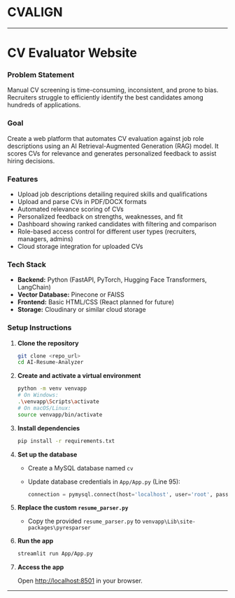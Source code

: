 # CVALIGN
---

# CV Evaluator Website

### Problem Statement

Manual CV screening is time-consuming, inconsistent, and prone to bias. Recruiters struggle to efficiently identify the best candidates among hundreds of applications.

### Goal

Create a web platform that automates CV evaluation against job role descriptions using an AI Retrieval-Augmented Generation (RAG) model. It scores CVs for relevance and generates personalized feedback to assist hiring decisions.

### Features

* Upload job descriptions detailing required skills and qualifications
* Upload and parse CVs in PDF/DOCX formats
* Automated relevance scoring of CVs
* Personalized feedback on strengths, weaknesses, and fit
* Dashboard showing ranked candidates with filtering and comparison
* Role-based access control for different user types (recruiters, managers, admins)
* Cloud storage integration for uploaded CVs

### Tech Stack

* **Backend:** Python (FastAPI, PyTorch, Hugging Face Transformers, LangChain)
* **Vector Database:** Pinecone or FAISS
* **Frontend:** Basic HTML/CSS (React planned for future)
* **Storage:** Cloudinary or similar cloud storage

### Setup Instructions

1. **Clone the repository**

   ```bash
   git clone <repo_url>
   cd AI-Resume-Analyzer
   ```

2. **Create and activate a virtual environment**

   ```bash
   python -m venv venvapp
   # On Windows:
   .\venvapp\Scripts\activate
   # On macOS/Linux:
   source venvapp/bin/activate
   ```

3. **Install dependencies**

   ```bash
   pip install -r requirements.txt
   ```

4. **Set up the database**

   * Create a MySQL database named `cv`
   * Update database credentials in `App/App.py` (Line 95):

     ```python
     connection = pymysql.connect(host='localhost', user='root', password='your_password', db='cv')
     ```

5. **Replace the custom `resume_parser.py`**

   * Copy the provided `resume_parser.py` to `venvapp\Lib\site-packages\pyresparser`

6. **Run the app**

   ```bash
   streamlit run App/App.py
   ```

7. **Access the app**

   Open [http://localhost:8501](http://localhost:8501) in your browser.

---
